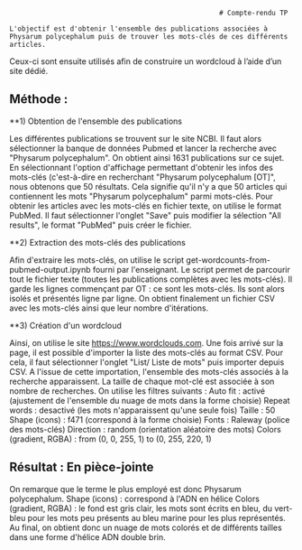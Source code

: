 														# Compte-rendu TP 
														
	L'objectif est d'obtenir l'ensemble des publications associées à Physarum polycephalum puis de trouver les mots-clés de ces différents articles. 
Ceux-ci sont ensuite utilisés afin de construire un wordcloud à l’aide d’un site dédié. 

## Méthode : 

**1) Obtention de l'ensemble des publications

Les différentes publications se trouvent sur le site NCBI. 
Il faut alors sélectionner la banque de données Pubmed et lancer la recherche avec "Physarum polycephalum". On obtient ainsi 1631 publications sur ce sujet.
En sélectionnant l'option d'affichage permettant d'obtenir les infos des mots-clés (c'est-à-dire en recherchant "Physarum polycephalum [OT]", nous obtenons que 50 résultats. Cela signifie qu'il n'y a que 50 articles qui contiennent les mots "Physarum polycephalum" parmi mots-clés.
 Pour obtenir les articles avec les mots-clés en fichier texte, on utilise le format PubMed. Il faut sélectionner l'onglet "Save" puis modifier la sélection "All results", le format "PubMed" puis créer le fichier. 


**2) Extraction des mots-clés des publications

Afin d'extraire les mots-clés, on utilise le script get-wordcounts-from-pubmed-output.ipynb fourni par l'enseignant. Le script permet de parcourir tout le fichier texte 
(toutes les publications complètes avec les mots-clés). Il garde les lignes commençant par OT : ce sont les mots-clés. Ils sont alors isolés
et présentés ligne par ligne. On obtient finalement un fichier CSV avec les mots-clés ainsi que leur nombre d'itérations. 

**3) Création d'un wordcloud

Ainsi, on utilise le site https://www.wordclouds.com. Une fois arrivé sur la page, il est possible d'importer la liste des mots-clés au format CSV.
Pour cela, il faut sélectionner l'onglet "List/ Liste de mots" puis importer depuis CSV. 
A l'issue de cette importation, l'ensemble des mots-clés associés à la recherche apparaissent. 
La taille de chaque mot-clé est associée à son nombre de recherches. On utilise les filtres suivants : 
Auto fit : activé (ajustement de l'ensemble du nuage de mots dans la forme choisie)
Repeat words : desactivé (les mots n'apparaissent qu'une seule fois)
Taille : 50
Shape (icons) : f471 (correspond à la forme choisie)
Fonts : Raleway (police des mots-clés)
Direction : random (orientation aléatoire des mots) 
Colors (gradient, RGBA) : from (0, 0, 255, 1) to (0, 255, 220, 1) 


## Résultat : En pièce-jointe 
On remarque que le terme le plus employé est donc Physarum polycephalum. 
Shape (icons) : correspond à l'ADN en hélice
Colors (gradient, RGBA) : le fond est gris clair, les mots sont écrits en bleu, du vert-bleu pour les mots peu présents au bleu marine pour les plus représentés. 
Au final, on obtient donc un nuage de mots colorés et de différents tailles dans une forme d'hélice ADN double brin. 